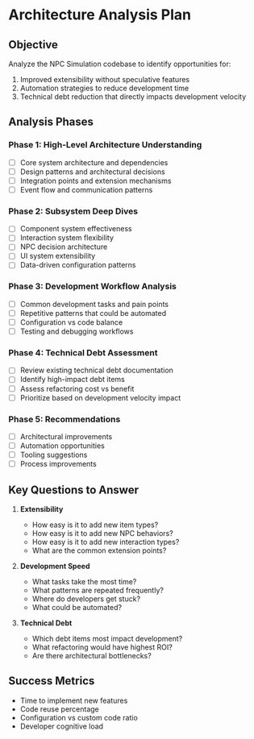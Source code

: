 # Architecture Analysis Plan

## Objective
Analyze the NPC Simulation codebase to identify opportunities for:
1. Improved extensibility without speculative features
2. Automation strategies to reduce development time
3. Technical debt reduction that directly impacts development velocity

## Analysis Phases

### Phase 1: High-Level Architecture Understanding
- [ ] Core system architecture and dependencies
- [ ] Design patterns and architectural decisions
- [ ] Integration points and extension mechanisms
- [ ] Event flow and communication patterns

### Phase 2: Subsystem Deep Dives
- [ ] Component system effectiveness
- [ ] Interaction system flexibility
- [ ] NPC decision architecture
- [ ] UI system extensibility
- [ ] Data-driven configuration patterns

### Phase 3: Development Workflow Analysis
- [ ] Common development tasks and pain points
- [ ] Repetitive patterns that could be automated
- [ ] Configuration vs code balance
- [ ] Testing and debugging workflows

### Phase 4: Technical Debt Assessment
- [ ] Review existing technical debt documentation
- [ ] Identify high-impact debt items
- [ ] Assess refactoring cost vs benefit
- [ ] Prioritize based on development velocity impact

### Phase 5: Recommendations
- [ ] Architectural improvements
- [ ] Automation opportunities
- [ ] Tooling suggestions
- [ ] Process improvements

## Key Questions to Answer

1. **Extensibility**
   - How easy is it to add new item types?
   - How easy is it to add new NPC behaviors?
   - How easy is it to add new interaction types?
   - What are the common extension points?

2. **Development Speed**
   - What tasks take the most time?
   - What patterns are repeated frequently?
   - Where do developers get stuck?
   - What could be automated?

3. **Technical Debt**
   - Which debt items most impact development?
   - What refactoring would have highest ROI?
   - Are there architectural bottlenecks?

## Success Metrics
- Time to implement new features
- Code reuse percentage
- Configuration vs custom code ratio
- Developer cognitive load